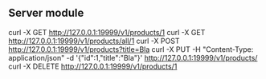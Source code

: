 ## Server module ##

curl -X GET http://127.0.0.1:19999/v1/products/1
curl -X GET http://127.0.0.1:19999/v1/products/all/1
curl -X POST http://127.0.0.1:19999/v1/products?title=Bla
curl -X PUT -H "Content-Type: application/json" -d '{"id":1,"title":"Bla"}' http://127.0.0.1:19999/v1/products/
curl -X DELETE http://127.0.0.1:19999/v1/products/1
